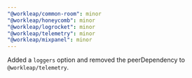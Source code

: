 ```yaml
---
"@workleap/common-room": minor
"@workleap/honeycomb": minor
"@workleap/logrocket": minor
"@workleap/telemetry": minor
"@workleap/mixpanel": minor
---
```


Added a `loggers` option and removed the peerDependency to `@workleap/telemetry`.
